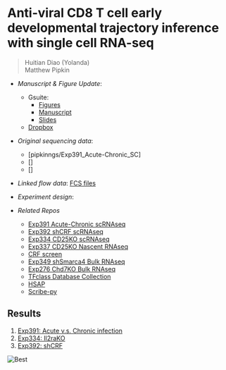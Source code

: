 # Anti-viral CD8 T cell early developmental trajectory inference with single cell RNA-seq

> Huitian Diao (Yolanda)<br/>
> Matthew Pipkin

- *Manuscript & Figure Update*: 
  - Gsuite:
    - [Figures](https://drive.google.com/drive/u/3/folders/1Kr3CcGrgpDkKyVSKLc07pOF6-YuIbmRi)
    - [Manuscript](https://drive.google.com/drive/u/3/folders/15PG7NO1zRFm01DPHKPbrINJkG89dSN63)
    - [Slides](https://drive.google.com/drive/u/3/folders/16Gbu4cf33Xl_uLvjU3RqlltJXUA9DPFU)
  - [Dropbox](https://www.dropbox.com/sh/lrswxf2msgenqcj/AADE3R-FuQcxOk59wkrtzQ5Ja?dl=0)
- *Original sequencing data*: 
  - [pipkinngs/Exp391_Acute-Chronic_SC]
  - []
  - []
- *Linked flow data*: [FCS files](https://drive.google.com/open?id=1-dELlhTREXr1Opehsvfqiok8N6dYf9OD)
- *Experiment design*:

- *Related Repos*
    - [Exp391 Acute-Chronic scRNAseq](https://github.com/Yolanda-HT/Exp391_Acute-Chronic_SC)
    - [Exp392 shCRF scRNAseq](https://github.com/Yolanda-HT/Exp392_shCRF_SC)
    - [Exp334 CD25KO scRNAseq](https://github.com/Yolanda-HT/Exp334CD25KOSc)
    - [Exp337 CD25KO Nascent RNAseq](https://github.com/Yolanda-HT/Exp337CD25KONascent)
    - [CRF screen](https://github.com/ScrippsPipkinLab/CRF_Screen)
    - [Exp349 shSmarca4 Bulk RNAseq](https://github.com/Yolanda-HT/Exp349_shBrg1_RNAseq)
    - [Exp276 Chd7KO Bulk RNAseq](https://github.com/Yolanda-HT/Exp276_Chd7KO_RNAseq)
    - [TFclass Database Collection](https://github.com/Yolanda-HT/TFclassDataCollection)
    - [HSAP](https://github.com/Yolanda-HT/HSAP)
    - [Scribe-py](https://github.com/Yolanda-HT/Scribe-py)

## Results
1. [Exp391: Acute v.s. Chronic infection](0_Acute-Chronic.md)
2. [Exp334: Il2raKO]()
3. [Exp392: shCRF]()

![Best](https://www.researchgate.net/profile/Michael_Dustin/publication/279840489/figure/fig1/AS:409936333950985@1474747847703/Gene-expression-profiles-associated-with-the-activation-and-memory-formation-of-CD8-T.png)
